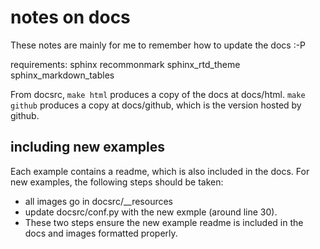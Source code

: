 # notes on docs

These notes are mainly for me to remember how to update the docs :-P

requirements: sphinx recommonmark sphinx_rtd_theme sphinx_markdown_tables


From docsrc, ```make html``` produces a copy of the docs at docs/html.
```make github``` produces a copy at docs/github, which is the version hosted by github.

## including new examples

Each example contains a readme, which is also included in the docs.
For new examples, the following steps should be taken:

- all images go in docsrc/__resources
- update docsrc/conf.py with the new exmple (around line 30).
- These two steps ensure the new example readme is included in the docs and images formatted properly. 
